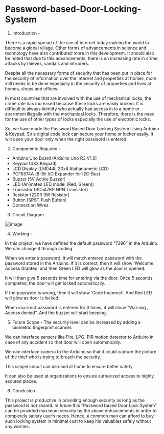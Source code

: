 # Password-based-Door-Locking-System


1. Introduction -

There is a rapid spread of the use of internet today making the world to become a global village. Other forms of advancements in science and technology have also contributed more in this development. It should also be noted that due to this advancements, there is an increasing rate in crime, attacks by thieves, vandals and intruders. 

Despite all the necessary forms of security that has been put in place for the security of information over the internet and properties at homes, more still needs to be done especially in the security of properties and lives at homes, shops and offices.

In most countries that are involved with the use of mechanical locks, the crime rate has increased because these locks are easily broken. It is difficult to always identify who actually had access in to a home or apartment illegally with the mechanical locks. Therefore, there is the need for the use of other types of locks especially the use of electronic locks. 

So, we have made the Password Based Door Locking System Using Arduino & Keypad. So a digital code lock can secure your home or locker easily. It will open your door only when the right password is entered.


2. Components Required -

- Arduino Uno Board (Arduino Uno R3 V1.0)
- Keypad (4X3 Keypad)
- LCD Display (LM044L 20x4 Alphanumeric LCD)
- PCF8574A (8-Bit I/O Expander for I2C-Bus)
- Buzzer (5V Active Buzzer)
- LED (Animated LED model (Red, Green))
- Transistor (BC547BP NPN Transistor)
- Resistor (220R 3W Resistor)
- Button (SPST Push Button)
- Connection Wires


3. Circuit Diagram -

![image](https://user-images.githubusercontent.com/76968308/120674308-97cd4600-c4b1-11eb-800d-2ec05d173fd6.png)


4. Working -

In this project, we have defined the default password “7296” in the Arduino. We can change it through coding.

When we enter a password, it will match entered password with the password stored in the Arduino. If it is correct, then it will show ‘Welcome, Access Granted’ and then Green LED will glow as the door is opened.

It will then give 5 seconds time for entering via the door. Once 5 seconds completed, the door will get locked automatically.

If the password is wrong, then it will show ‘Code Incorrect’. And Red LED will glow as door is locked.

When incorrect password is entered for 3 times, it will show “Warning , Access denied”. And the buzzer will start beeping.


5. Future Scope -
The security level can be increased by adding a biometric fingerprint scanner.
 
We can interface sensors like Fire, LPG, PIR motion detector to Arduino in case of any accident so that door will open automatically. 

We can interface camera to the Arduino so that it could capture the picture of the thief who is trying to breach the security. 

This simple circuit can be used at home to ensure better safety. 

It can also be used at organizations to ensure authorized access to highly secured places.


6. Conclusion -

This project is productive in providing enough security as long as the password is not shared. In future this “Password based Door Lock System” can be provided maximum security by the above enhancements in order to completely satisfy user’s needs. Hence, a common man can afford to buy such locking system in minimal cost to keep his valuables safely without any worries.






  
 





  
  
  
  
  
  
  
 

